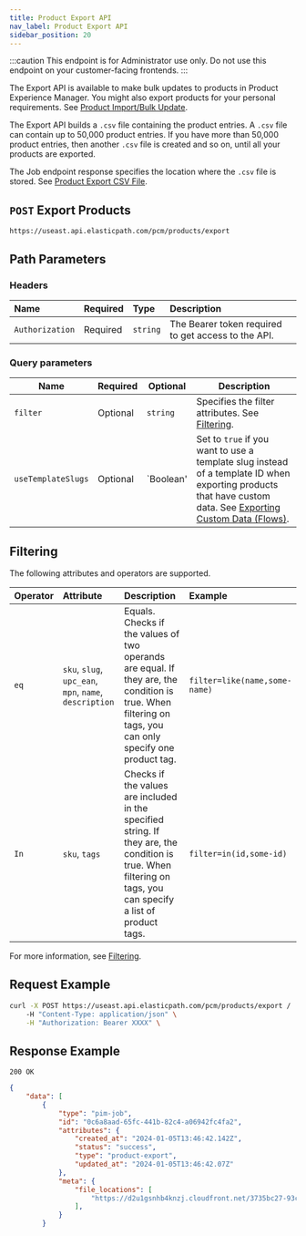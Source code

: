 ```yaml
---
title: Product Export API
nav_label: Product Export API
sidebar_position: 20
---
```


:::caution
This endpoint is for Administrator use only. Do not use this endpoint on your customer-facing frontends.
:::

The Export API is available to make bulk updates to products in Product Experience Manager. You might also export products for your personal requirements. See [Product Import/Bulk Update](/docs/pxm/products/importing-products/overview).

The Export API builds a `.csv` file containing the product entries. A `.csv` file can contain up to 50,000 product entries. If you have more than 50,000 product entries, then another `.csv` file is created and so on, until all your products are exported.

The Job endpoint response specifies the location where the `.csv` file is stored. See [Product Export CSV File](/docs/pxm/products/exporting-products/product-export-csv).

## `POST` Export Products

```http
https://useast.api.elasticpath.com/pcm/products/export
```

## Path Parameters

### Headers

| Name            | Required | Type     | Description                          |
|:----------------|:---------|:---------|:-------------------------------------|
| `Authorization` | Required | `string` | The Bearer token required to get access to the API. |

### Query parameters

| Name               | Required | Optional  | Description                                                                                                                                                                                                                                         |
|--------------------|----------|-----------|-----------------------------------------------------------------------------------------------------------------------------------------------------------------------------------------------------------------------------------------------------|
| `filter`           | Optional | `string`  | Specifies the filter attributes. See [Filtering](#filtering).                                                                                                                                                                                       |
| `useTemplateSlugs` | Optional | `Boolean' | Set to `true` if you want to use a template slug instead of a template ID when exporting products that have custom data. See [Exporting Custom Data (Flows)](/docs/pxm/products/exporting-products/product-export-csv#exporting-custom-data-flows). |

## Filtering

The following attributes and operators are supported.

| Operator | Attribute                                              | Description                                                                                                                                                    | Example |
| :--- |:-------------------------------------------------------|:---------------------------------------------------------------------------------------------------------------------------------------------------------------| :--- |
| `eq` | `sku`, `slug`, `upc_ean`, `mpn`, `name`, `description` | Equals. Checks if the values of two operands are equal. If they are, the condition is true. When filtering on tags, you can only specify one product tag.      | `filter=like(name,some-name)` |
| `In` | `sku`, `tags`                                                | Checks if the values are included in the specified string. If they are, the condition is true. When filtering on tags, you can specify a list of product tags. | `filter=in(id,some-id)` |

For more information, see [Filtering](/guides/Getting-Started/api-overview/filtering).

## Request Example

```bash
curl -X POST https://useast.api.elasticpath.com/pcm/products/export /
    -H "Content-Type: application/json" \
    -H "Authorization: Bearer XXXX" \
```

## Response Example

`200 OK`

```json
{
    "data": [
        {
            "type": "pim-job",
            "id": "0c6a8aad-65fc-441b-82c4-a06942fc4fa2",
            "attributes": {
                "created_at": "2024-01-05T13:46:42.142Z",
                "status": "success",
                "type": "product-export",
                "updated_at": "2024-01-05T13:46:42.07Z"
            },
            "meta": {
                "file_locations": [
                    "https://d2u1gsnhb4knzj.cloudfront.net/3735bc27-93c7-4255-b6e1-5cb78153b843/0c6a8aad-65fc-441b-82c4-a06942fc4fa2/1ce6fa90-1fec-11ee-8e94-a2ed7588329a/20230711_130905_part_1.csv?Expires=1689084545&Signature=Hx99n7rhlfpXfAb6ATJIe-5JtIAbdIFFViUKac4RvQ~w4aLS5ezgeA7QGyRphR4GafQfhxrkjB8c-Er-GKKuw-p~9gBXr1Z7ZGNy4v8KemQcLn4p9m6Hzl2mTIW9Od9ElQ9dfQ5NhNv61hlKlqy8dhljP9BPWPMSNwkOXrjEwncdjG9Is~sKh3U27QdsOVsyUeVpfuXDmENYr1elUVwcNsracH6MhUcbkBFeBbQTADf9DO7SGHc~Xbl4V-iKCN5LQv01hEnSrAJaFRoHjTfy~YzQs~HW~bid4rjeGh3UctnSxaKU1mIlwdTu48uk9OGV9fcMfXPaTYeqdangQ8J5Ow__&Key-Pair-Id=K2JP6WV20E1FP6"
                ],
            }
        }
```
